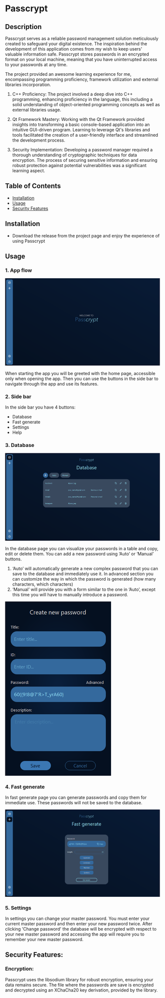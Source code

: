 # Passcrypt

## Description

Passcrypt serves as a reliable password management solution meticulously created to safeguard your digital existence. The inspiration behind the development of this application comes from my wish to keep users' valuable information safe. Passcrypt stores passwords in an encrypted format on your local machine, meaning that you have uninterrupted access to your passwords at any time.

The project provided an awesome learning experience for me, encompassing programming proficiency, framework utilization and external libraries incorporation.

1. C++ Proficiency: The project involved a deep dive into C++ programming, enhancing proficiency in the language, this including a solid understanding of object-oriented programming concepts as well as external libraries usage.

2. Qt Framework Mastery: Working with the Qt Framework provided insights into transforming a basic console-based application into an intuitive GUI-driven program. Learning to leverage Qt's libraries and tools facilitated the creation of a user-friendly interface and streamlined the development process.

3. Security Implementation: Developing a password manager required a thorough understanding of cryptographic techniques for data encryption. The process of securing sensitive information and ensuring robust protection against potential vulnerabilities was a significant learning aspect.

## Table of Contents

- [Installation](#installation)
- [Usage](#usage)
- [Security Features](#security-features)

## Installation

- Download the release from the project page and enjoy the experience of using Passcrypt

## Usage 

### 1. App flow

![Required image is currently not available](assets/images/homepage.png)

When starting the app you will be greeted with the home page, accessible only when opening the app. Then you can use the buttons in the side bar to navigate through the app and use its features.

### 2. Side bar

In the side bar you have 4 buttons:

- Database
- Fast generate
- Settings
- Help

### 3. Database

![Required image is currently not available](assets/images/database.png)

In the database page you can visualize your passwords in a table and copy, edit or delete them.
You can add a new password using ‘Auto’ or ‘Manual’ buttons. 
        
1. ‘Auto’ will automatically generate a new complex password that you can save to the database and immediately use it. In advanced section you can customize the way in which the password is generated (how many characters, which characters)
2. ‘Manual’ will provide you with a form similar to the one in ‘Auto’, except this time you will have to manually introduce a password.

![Required image is currently not available](assets/images/add.png)

### 4. Fast generate
In fast generate page you can generate passwords and copy them for immediate use.
These passwords will not be saved to the database.

![Required image is currently not available](assets/images/fastgen.png)

### 5. Settings
    
In settings you can change your master password. You must enter your current master password and then enter your new password twice. After clicking 'Change password' the database will be encrypted with respect to your new master password and accessing the app will require you to remember your new master password.

## Security Features:

### Encryption:

Passcrypt uses the libsodium library for robust encryption, ensuring your data remains secure. The file where the passwords are save is encrypted and decrypted using an XChaCha20 key derivation, provided by the library.

